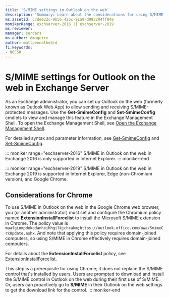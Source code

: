 ```yaml
---
title: 'S/MIME settings in Outlook on the web'
description: 'Summary: Learn about the considerations for using S/MIME in Outlook on the web in Exchange Server 2016 or Exchange Server 2019.'
ms.assetid: c7dee22c-9b5b-425c-91a9-d093204ff84e
monikerRange: exchserver-2016 || exchserver-2019
ms.reviewer:
manager: serdars
ms.author: dmaguire
author: mattpennathe3rd
f1.keywords:
- NOCSH
---
```


# S/MIME settings for Outlook on the web in Exchange Server

As an Exchange administrator, you can set up Outlook on the web (formerly known as Outlook Web App) to allow sending and receiving S/MIME-protected messages. Use the **Get-SmimeConfig** and **Set-SmimeConfig** cmdlets to view and manage this feature in the Exchange Management Shell. To open the Exchange Management Shell, see [Open the Exchange Management Shell](https://docs.microsoft.com/powershell/exchange/open-the-exchange-management-shell).

For detailed syntax and parameter information, see [Get-SmimeConfig](https://docs.microsoft.com/powershell/module/exchange/get-smimeconfig) and [Set-SmimeConfig](https://docs.microsoft.com/powershell/module/exchange/set-smimeconfig).

::: moniker range="exchserver-2016"
S/MIME in Outlook on the web in Exchange 2016 is only supported in Internet Explorer.
::: moniker-end

::: moniker range="exchserver-2019"
S/MIME in Outlook on the web in Exchange 2019 is supported in Internet Explorer, Edge (non-Chromium version), and Google Chrome.

## Considerations for Chrome

To use S/MIME in Outlook on the web in the Google Chrome web browser, you (or another administrator) must set and configure the Chromium policy named **ExtensionInstallForcelist** to install the Microsoft S/MIME extension in Chrome. The policy value is `maafgiompdekodanheihhgilkjchcakm;https://outlook.office.com/owa/SmimeCrxUpdate.ashx`. And note that applying this policy requires domain-joined computers, so using S/MIME in Chrome effectively requires domain-joined computers.

For details about the **ExtensionInstallForcelist** policy, see [ExtensionInstallForcelist](https://cloud.google.com/docs/chrome-enterprise/policies/?policy=ExtensionInstallForcelist).

This step is a prerequisite for using Chrome; it does not replace the S/MIME control that's installed by users. Users are prompted to download and install the S/MIME control in Outlook on the web during their first use of S/MIME. Or, users can proactively go to **S/MIME** in their Outlook on the web settings to get the download link for the control.
::: moniker-end
